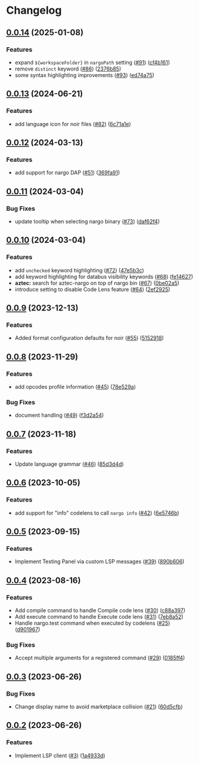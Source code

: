 # Changelog

## [0.0.14](https://github.com/noir-lang/vscode-noir/compare/v0.0.13...v0.0.14) (2025-01-08)


### Features

* expand `${workspaceFolder}` in `nargoPath` setting ([#91](https://github.com/noir-lang/vscode-noir/issues/91)) ([cf4b161](https://github.com/noir-lang/vscode-noir/commit/cf4b16138f9bfed0fc2555bf6b0dfffb8bea6d6e))
* remove `distinct` keyword ([#86](https://github.com/noir-lang/vscode-noir/issues/86)) ([2376b85](https://github.com/noir-lang/vscode-noir/commit/2376b85cf7bf78d738cb8e8ecfdd85c44da85ad8))
* some syntax highlighting improvements ([#93](https://github.com/noir-lang/vscode-noir/issues/93)) ([ed74a75](https://github.com/noir-lang/vscode-noir/commit/ed74a757afb0b6da10dd854df2cd5cbd5ab79662))

## [0.0.13](https://github.com/noir-lang/vscode-noir/compare/v0.0.12...v0.0.13) (2024-06-21)


### Features

* add language icon for noir files ([#82](https://github.com/noir-lang/vscode-noir/issues/82)) ([6c71a1e](https://github.com/noir-lang/vscode-noir/commit/6c71a1eb3e7de86d808824ae529045ff7e41504f))

## [0.0.12](https://github.com/noir-lang/vscode-noir/compare/v0.0.11...v0.0.12) (2024-03-13)


### Features

* add support for nargo DAP ([#51](https://github.com/noir-lang/vscode-noir/issues/51)) ([369fa91](https://github.com/noir-lang/vscode-noir/commit/369fa917a34fbf7d5b8c25600df314217955944f))

## [0.0.11](https://github.com/noir-lang/vscode-noir/compare/v0.0.10...v0.0.11) (2024-03-04)


### Bug Fixes

* update tooltip when selecting nargo binary ([#73](https://github.com/noir-lang/vscode-noir/issues/73)) ([daf62f4](https://github.com/noir-lang/vscode-noir/commit/daf62f4bd9012d9a47f32fae1a37dfdf05467ca3))

## [0.0.10](https://github.com/noir-lang/vscode-noir/compare/v0.0.9...v0.0.10) (2024-03-04)


### Features

* add `unchecked` keyword highlighting ([#72](https://github.com/noir-lang/vscode-noir/issues/72)) ([47e5b3c](https://github.com/noir-lang/vscode-noir/commit/47e5b3c22ef2994ee4028fec93d0fbcc2db5b383))
* add keyword highlighting for databus visibility keywords ([#68](https://github.com/noir-lang/vscode-noir/issues/68)) ([fe14627](https://github.com/noir-lang/vscode-noir/commit/fe14627ed4ea6dc7c81ebb96eecd4256652ddb1d))
* **aztec:** search for aztec-nargo on top of nargo bin ([#67](https://github.com/noir-lang/vscode-noir/issues/67)) ([0be02a5](https://github.com/noir-lang/vscode-noir/commit/0be02a573bb48435f36e9517c4b69a2d7b633f96))
* introduce setting to disable Code Lens feature ([#64](https://github.com/noir-lang/vscode-noir/issues/64)) ([2ef2925](https://github.com/noir-lang/vscode-noir/commit/2ef2925ca9d9d2e3002f0d862a1f3f0c9fb8ef90))

## [0.0.9](https://github.com/noir-lang/vscode-noir/compare/v0.0.8...v0.0.9) (2023-12-13)


### Features

* Added format configuration defaults for noir ([#55](https://github.com/noir-lang/vscode-noir/issues/55)) ([5152918](https://github.com/noir-lang/vscode-noir/commit/51529189194d955785b70335061c4d121c851a98))

## [0.0.8](https://github.com/noir-lang/vscode-noir/compare/v0.0.7...v0.0.8) (2023-11-29)


### Features

* add opcodes profile information ([#45](https://github.com/noir-lang/vscode-noir/issues/45)) ([78e529a](https://github.com/noir-lang/vscode-noir/commit/78e529ac0137eda2d98857cc7c7dfa73edab075d))


### Bug Fixes

* document handling ([#49](https://github.com/noir-lang/vscode-noir/issues/49)) ([f3d2a54](https://github.com/noir-lang/vscode-noir/commit/f3d2a5415518ba4c6c11510a5a7002be9e07aba1))

## [0.0.7](https://github.com/noir-lang/vscode-noir/compare/v0.0.6...v0.0.7) (2023-11-18)


### Features

* Update language grammar ([#46](https://github.com/noir-lang/vscode-noir/issues/46)) ([85d3d4d](https://github.com/noir-lang/vscode-noir/commit/85d3d4d1570680b81170ec332695354870e43c17))

## [0.0.6](https://github.com/noir-lang/vscode-noir/compare/v0.0.5...v0.0.6) (2023-10-05)


### Features

* add support for "info" codelens to call `nargo info` ([#42](https://github.com/noir-lang/vscode-noir/issues/42)) ([6e5746b](https://github.com/noir-lang/vscode-noir/commit/6e5746b0894f88b74bba0e5ece9f7bd68b0487b2))

## [0.0.5](https://github.com/noir-lang/vscode-noir/compare/v0.0.4...v0.0.5) (2023-09-15)


### Features

* Implement Testing Panel via custom LSP messages ([#39](https://github.com/noir-lang/vscode-noir/issues/39)) ([890b606](https://github.com/noir-lang/vscode-noir/commit/890b606a36127297aeb8a961bee20a4757cfb531))

## [0.0.4](https://github.com/noir-lang/vscode-noir/compare/v0.0.3...v0.0.4) (2023-08-16)


### Features

* Add compile command to handle Compile code lens ([#30](https://github.com/noir-lang/vscode-noir/issues/30)) ([c88a397](https://github.com/noir-lang/vscode-noir/commit/c88a397dd18b80e99a361995312389e40e3edf0a))
* Add execute command to handle Execute code lens ([#31](https://github.com/noir-lang/vscode-noir/issues/31)) ([7eb8a52](https://github.com/noir-lang/vscode-noir/commit/7eb8a52543c09fcf11b18d168be262fb51f43bf7))
* Handle nargo.test command when executed by codelens ([#25](https://github.com/noir-lang/vscode-noir/issues/25)) ([d901967](https://github.com/noir-lang/vscode-noir/commit/d901967cb51f0bc76199d984ba9465ab74cd3c43))


### Bug Fixes

* Accept multiple arguments for a registered command ([#29](https://github.com/noir-lang/vscode-noir/issues/29)) ([0185ff4](https://github.com/noir-lang/vscode-noir/commit/0185ff47acd3e4aa8da4a9149c407ba0a1526b48))

## [0.0.3](https://github.com/noir-lang/vscode-noir/compare/v0.0.2...v0.0.3) (2023-06-26)


### Bug Fixes

* Change display name to avoid marketplace collision ([#21](https://github.com/noir-lang/vscode-noir/issues/21)) ([60d5cfb](https://github.com/noir-lang/vscode-noir/commit/60d5cfb4f932275ec1a0c02cb23f8d9364f9af88))

## [0.0.2](https://github.com/noir-lang/vscode-noir/compare/v0.0.1...v0.0.2) (2023-06-26)


### Features

* Implement LSP client ([#3](https://github.com/noir-lang/vscode-noir/issues/3)) ([1a4933d](https://github.com/noir-lang/vscode-noir/commit/1a4933df7709ad196006a084358e96b9fa0303c9))
